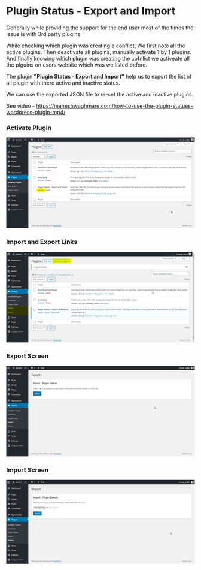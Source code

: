 # Plugin Status - Export and Import

Generally while providing the support for the end user most of the times the issue is with 3rd party plugins.

While checking which plugin was creating a conflict, We first note all the active plugins. Then deactivate all plugins, manually activate 1 by 1 plugins. And finally knowing which plugin was creating the cofnlict we activeate all the plguins on users website which was we listed before.

The plugin **"Plugin Status - Export and Import"** help us to export the list of all plugin with there active and inactive status.

We can use the exported JSON file to re-set the active and inactive plugins.

See video - https://maheshwaghmare.com/how-to-use-the-plugin-statues-wordpress-plugin-mp4/

### Activate Plugin

![Screenshot 1](screenshot-1.png)

### Import and Export Links

![Screenshot 2](screenshot-2.png)

### Export Screen

![Screenshot 3](screenshot-3.png)

### Import Screen

![Screenshot 4](screenshot-4.png)
